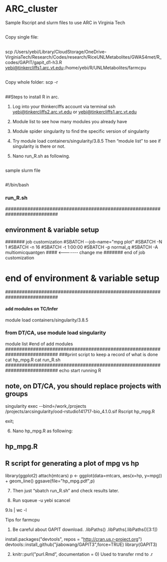 # ARC_cluster
Sample Rscript and slurm files to use ARC in Virginia Tech



##
Copy single file:
##
scp /Users/yebi/Library/CloudStorage/OneDrive-VirginiaTech/Research/Codes/research/RiceUNLMetabolites/GWAS4met/R_codes/GAPIT/gapit_d1-h3.R yebi@tinkercliffs1.arc.vt.edu:/home/yebi/R/UNLMetabolites/farmcpu

##
Copy whole folder: scp -r
##

##Steps to install R in arc.
1. Log into your thinkerclffs account via terminal 
	ssh yebi@tinkercliffs2.arc.vt.edu or
 	yebi@tinkercliffs1.arc.vt.edu

2. Module list 
	to see how many modules you already have

3. Module spider singularity 
	to find the specific version of singularity

4. Try module load containers/singularity/3.8.5 
	Then “module list” to see if singularity is there or not.


5. Nano run_R.sh as following.

##
sample slurm file
##

#!/bin/bash

### run_R.sh
###########################################################################
## environment & variable setup
####### job customization
#SBATCH --job-name="mpg plot"
#SBATCH -N 1
#SBATCH -n 16
#SBATCH -t 1:00:00
#SBATCH -p normal_q
#SBATCH -A multiomicquantgen    #### <------- change me
####### end of job customization
# end of environment & variable setup
###########################################################################
#### add modules on TC/Infer
module load containers/singularity/3.8.5
### from DT/CA, use module load singularity
module list
#end of add modules
###########################################################################
###print script to keep a record of what is done
cat hp_mpg.R
cat run_R.sh
###########################################################################
echo start running R
## note, on DT/CA, you should replace projects with groups

singularity exec --bind=/work,/projects \
    /projects/arcsingularity/ood-rstudio141717-bio_4.1.0.sif Rscript hp_mpg.R

exit;



6. Nano hp_mpg.R as following:

## hp_mpg.R
## R script for generating a plot of mpg vs hp
library(ggplot2)
attach(mtcars)
p <- ggplot(data=mtcars, aes(x=hp, y=mpg)) + geom_line()
ggsave(file="hp_mpg.pdf",p)

7. Then just “sbatch run_R.sh” and check results later.

8. Run squeue -u yebi
scancel <jobid>

9.ls | wc -l



Tips for farmcpu

1. Be careful about GAPIT download.
.libPaths()
.libPaths(.libPaths()[3:1])

install.packages("devtools", repos = "http://cran.us.r-project.org")
devtools::install_github("jiabowang/GAPIT3",force=TRUE)
library(GAPIT3)

2. knitr::purl("purl.Rmd”, documentation = 0)
Used to transfer rmd to .r
